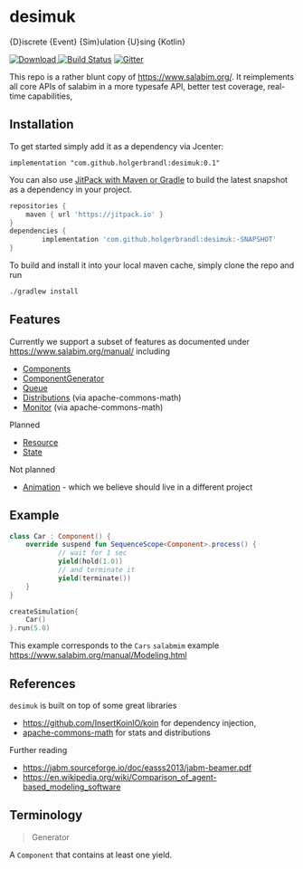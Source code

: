# desimuk

{D}iscrete {Event} {Sim}ulation {U}sing {Kotlin}


[ ![Download](https://api.bintray.com/packages/holgerbrandl/github/desimuk/images/download.svg) ](https://bintray.com/holgerbrandl/github/desimuk/_latestVersion)  [![Build Status](https://travis-ci.org/holgerbrandl/desimuk.svg?branch=master)](https://travis-ci.org/holgerbrandl/desimuk) [![Gitter](https://badges.gitter.im/desimuk.svg)](https://gitter.im/desimuk/community?utm_source=badge&utm_medium=badge&utm_campaign=pr-badge)

This repo is a rather blunt copy of https://www.salabim.org/. It reimplements all core APIs of salabim in a more typesafe API, better test coverage, real-time capabilities,


## Installation

To get started simply add it as a dependency via Jcenter:
```
implementation "com.github.holgerbrandl:desimuk:0.1"
```

You can also use [JitPack with Maven or Gradle](https://jitpack.io/#holgerbrandl/desimuk) to build the latest snapshot as a dependency in your project.

```groovy
repositories {
    maven { url 'https://jitpack.io' }
}
dependencies {
        implementation 'com.github.holgerbrandl:desimuk:-SNAPSHOT'
}
```

To build and install it into your local maven cache, simply clone the repo and run
```bash
./gradlew install
```

##  Features

Currently we support a subset of features as documented under https://www.salabim.org/manual/ including
* [Components](https://www.salabim.org/manual/Component.html)
* [ComponentGenerator](https://www.salabim.org/manual/ComponentGenerator.html)
* [Queue](https://www.salabim.org/manual/Queue.html)
* [Distributions](https://www.salabim.org/manual/Distributions.html) (via apache-commons-math)
* [Monitor](https://www.salabim.org/manual/Monitor.html) (via apache-commons-math)

Planned
* [Resource](https://www.salabim.org/manual/Resource.html)
* [State](https://www.salabim.org/manual/State.html)


Not planned
* [Animation](https://www.salabim.org/manual/Animation.html) - which we believe should live in a different project


## Example

```kotlin
class Car : Component() {
    override suspend fun SequenceScope<Component>.process() {
            // wait for 1 sec
            yield(hold(1.0))
            // and terminate it
            yield(terminate())
    }
}

createSimulation{
    Car()
}.run(5.0)

```

This example corresponds to the `Cars` `salabmim` example https://www.salabim.org/manual/Modeling.html

## References


`desimuk` is built on top of some great libraries
* https://github.com/InsertKoinIO/koin for dependency injection,
* [apache-commons-math](http://commons.apache.org/proper/commons-math/) for stats and distributions

Further reading
* https://jabm.sourceforge.io/doc/easss2013/jabm-beamer.pdf
* https://en.wikipedia.org/wiki/Comparison_of_agent-based_modeling_software


## Terminology

> Generator

A `Component` that contains at least one yield.